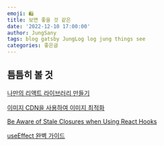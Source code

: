 ```yaml
---
emoji: 🛍️
title: 보면 좋을 것 같은
date: '2022-12-10 17:00:00'
author: JungSany
tags: blog gatsby JungLog log jung things see
categories: 좋은글
---
```


## 틈틈히 볼 것

[나만의 리액트 라이브러리 만들기](https://bluewings.github.io/build-your-own-react/)

[이미지 CDN을 사용하여 이미지 최적화](https://web.dev/i18n/ko/image-cdns/)

[Be Aware of Stale Closures when Using React Hooks](https://dmitripavlutin.com/react-hooks-stale-closures/)

[useEffect 완벽 가이드](https://overreacted.io/ko/a-complete-guide-to-useeffect/)

<br/>
